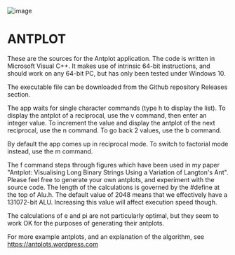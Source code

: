 ![image](https://user-images.githubusercontent.com/16034536/166428164-f834d80b-f1b5-4433-adfe-22a2d1259b1d.png)

ANTPLOT
=======

These are the sources for the Antplot application. The code is written in Microsoft Visual C++. It makes use of intrinsic 64-bit instructions, and should work on any 64-bit PC, but has only been tested under Windows 10.

The executable file can be downloaded from the Github repository Releases section.

The app waits for single character commands (type h to display the list). To display the antplot of a reciprocal, use the v command, then enter an integer value. To increment the value and display the antplot of the next reciprocal, use the n command. To go back 2 values, use the b command.

By default the app comes up in reciprocal mode. To switch to factorial mode instead, use the m command.

The f command steps through figures which have been used in my paper "Antplot: Visualising Long Binary Strings Using a Variation of Langton's Ant". Please feel free to generate your own antplots, and experiment with the source code. The length of the calculations is governed by the #define at the top of Alu.h. The default value of 2048 means that we effectively have a 131072-bit ALU. Increasing this value will affect execution speed though.

The calculations of e and pi are not particularly optimal, but they seem to work OK for the purposes of generating their antplots.

For more example antplots, and an explanation of the algorithm, see https://antplots.wordpress.com
